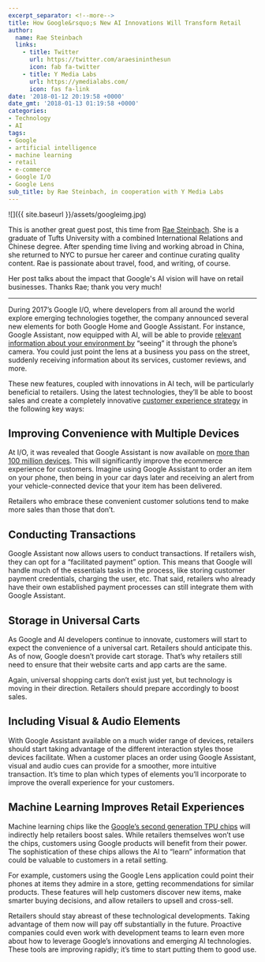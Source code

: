 ```yaml
---
excerpt_separator: <!--more-->
title: How Google&rsquo;s New AI Innovations Will Transform Retail
author:
  name: Rae Steinbach
  links:
    - title: Twitter
      url: https://twitter.com/araesininthesun
      icon: fab fa-twitter
    - title: Y Media Labs
      url: https://ymedialabs.com/
      icon: fas fa-link
date: '2018-01-12 20:19:58 +0000'
date_gmt: '2018-01-13 01:19:58 +0000'
categories:
- Technology
- AI
tags:
- Google
- artificial intelligence
- machine learning
- retail
- e-commerce
- Google I/O
- Google Lens
sub_title: by Rae Steinbach, in cooperation with Y Media Labs
---
```


![]({{ site.baseurl }}/assets/googleimg.jpg)

This is another great guest post, this time from [Rae Steinbach](https://twitter.com/araesininthesun). She  is a graduate of Tufts University with a combined International Relations and Chinese degree. After spending time living and working abroad in China, she returned to NYC to pursue her career and continue curating quality content. Rae is passionate about travel, food, and writing, of course.

Her post talks about the impact that Google's AI vision will have on retail businesses. Thanks Rae; thank you very much!

---

During 2017&rsquo;s Google I/O, where developers from all around the world explore emerging technologies together, the company announced several new elements for both Google Home and Google Assistant. For instance, Google Assistant, now equipped with AI, will be able to provide [relevant information about your environment by](https://www.theverge.com/2017/5/17/15654432/google-io-2017-keynote-highlights-news-announcements-recap) &ldquo;seeing&rdquo; it through the phone&rsquo;s camera. You could just point the lens at a business you pass on the street, suddenly receiving information about its services, customer reviews, and more.

<!--more-->

These new features, coupled with innovations in AI tech, will be particularly beneficial to retailers. Using the latest technologies, they&rsquo;ll be able to boost sales and create a completely innovative [customer experience strategy](https://ymedialabs.com/services/strategy/audience-engagement/) in the following key ways:

## Improving Convenience with Multiple Devices

At I/O, it was revealed that Google Assistant is now available on [more than 100 million devices](https://9to5google.com/2017/07/25/google-assistant-100-million-devices/). This will significantly improve the ecommerce experience for customers. Imagine using Google Assistant to order an item on your phone, then being in your car days later and receiving an alert from your vehicle-connected device that your item has been delivered.

Retailers who embrace these convenient customer solutions tend to make more sales than those that don&rsquo;t.

## Conducting Transactions

Google Assistant now allows users to conduct transactions. If retailers wish, they can opt for a &ldquo;facilitated payment&rdquo; option. This means that Google will handle much of the essentials tasks in the process, like storing customer payment credentials, charging the user, etc. That said, retailers who already have their own established payment processes can still integrate them with Google Assistant.

## Storage in Universal Carts

As Google and AI developers continue to innovate, customers will start to expect the convenience of a universal cart. Retailers should anticipate this. As of now, Google doesn&rsquo;t provide cart storage. That&rsquo;s why retailers still need to ensure that their website carts and app carts are the same.

Again, universal shopping carts don&rsquo;t exist just yet, but technology is moving in their direction. Retailers should prepare accordingly to boost sales.

## Including Visual &amp; Audio Elements

With Google Assistant available on a much wider range of devices, retailers should start taking advantage of the different interaction styles those devices facilitate. When a customer places an order using Google Assistant, visual and audio cues can provide for a smoother, more intuitive transaction. It&rsquo;s time to plan which types of elements you&rsquo;ll incorporate to improve the overall experience for your customers.

## Machine Learning Improves Retail Experiences

Machine learning chips like the [Google&rsquo;s second generation TPU chips](https://techcrunch.com/2017/05/17/google-announces-second-generation-of-tensor-processing-unit-chips/) will indirectly help retailers boost sales. While retailers themselves won&rsquo;t use the chips, customers using Google products will benefit from their power. The sophistication of these chips allows the AI to &ldquo;learn&rdquo; information that could be valuable to customers in a retail setting.

For example, customers using the Google Lens application could point their phones at items they admire in a store, getting recommendations for similar products. These features will help customers discover new items, make smarter buying decisions, and allow retailers to upsell and cross-sell.

Retailers should stay abreast of these technological developments. Taking advantage of them now will pay off substantially in the future. Proactive companies could even work with development teams to learn even more about how to leverage Google&rsquo;s innovations and emerging AI technologies. These tools are improving rapidly; it&rsquo;s time to start putting them to good use.
